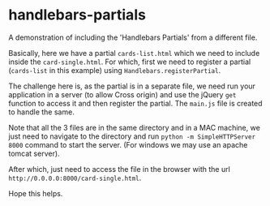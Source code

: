 # handlebars-partials
A demonstration of including the 'Handlebars Partials' from a different file. 

Basically, here we have a partial `cards-list.html` which we need to include inside the `card-single.html`. 
For which, first we need to register a partial (`cards-list` in this example) using `Handlebars.registerPartial`.

The challenge here is, as the partial is in a separate file, we need run your application in a server (to allow Cross origin) and use the jQuery `get` function to access it and then register the partial. The `main.js` file is created to handle the same.

Note that all the 3 files are in the same directory and in a MAC machine, we just need to navigate to the directory and run `python -m SimpleHTTPServer 8000` command to start the server. (For windows we may use an apache tomcat server).

After which, just need to access the file in the browser with the url `http://0.0.0.0:8000/card-single.html`.

Hope this helps.
